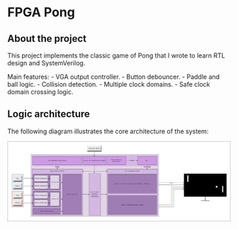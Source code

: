 # FPGA Pong

## About the project

This project implements the classic game of Pong that I wrote to learn RTL design and SystemVerilog.

Main features:
    - VGA output controller.
    - Button debouncer.
    - Paddle and ball logic.
    - Collision detection.
    - Multiple clock domains.
    - Safe clock domain crossing logic.

## Logic architecture

The following diagram illustrates the core architecture of the system:

![Logic Architecture](./images/PongGame.jpg)
